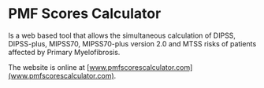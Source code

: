 # PMF Scores Calculator
Is a web based tool that allows the simultaneous calculation of DIPSS, DIPSS-plus, MIPSS70, MIPSS70-plus version 2.0 and MTSS risks of patients affected by Primary Myelofibrosis.   

The website is online at [www.pmfscorescalculator.com](www.pmfscorescalculator.com).